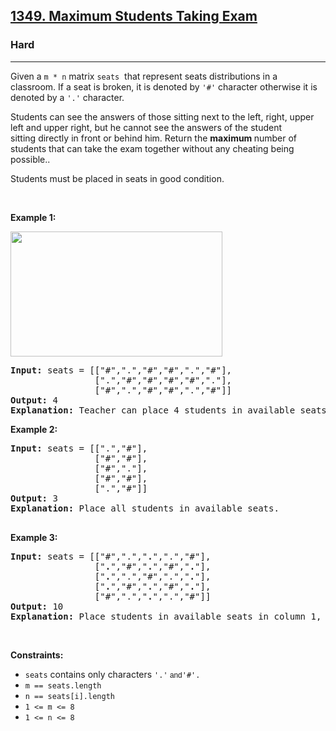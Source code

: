 <h2><a href="https://leetcode.com/problems/maximum-students-taking-exam/">1349. Maximum Students Taking Exam</a></h2><h3>Hard</h3><hr><div><p>Given a <code>m&nbsp;* n</code>&nbsp;matrix <code>seats</code>&nbsp;&nbsp;that represent seats distributions&nbsp;in a classroom.&nbsp;If a seat&nbsp;is&nbsp;broken, it is denoted by <code>'#'</code> character otherwise it is denoted by a <code>'.'</code> character.</p>

<p>Students can see the answers of those sitting next to the left, right, upper left and upper right, but he cannot see the answers of the student sitting&nbsp;directly in front or behind him. Return the <strong>maximum </strong>number of students that can take the exam together&nbsp;without any cheating being possible..</p>

<p>Students must be placed in seats in good condition.</p>

<p>&nbsp;</p>
<p><strong class="example">Example 1:</strong></p>
<img src="https://assets.leetcode.com/uploads/2020/01/29/image.png" width="339" height="200">
<pre><strong>Input:</strong> seats = [["#",".","#","#",".","#"],
&nbsp;               [".","#","#","#","#","."],
&nbsp;               ["#",".","#","#",".","#"]]
<strong>Output:</strong> 4
<strong>Explanation:</strong> Teacher can place 4 students in available seats so they don't cheat on the exam. 
</pre>

<p><strong class="example">Example 2:</strong></p>

<pre><strong>Input:</strong> seats = [[".","#"],
&nbsp;               ["#","#"],
&nbsp;               ["#","."],
&nbsp;               ["#","#"],
&nbsp;               [".","#"]]
<strong>Output:</strong> 3
<strong>Explanation:</strong> Place all students in available seats. 

</pre>

<p><strong class="example">Example 3:</strong></p>

<pre><strong>Input:</strong> seats = [["#",".","<strong>.</strong>",".","#"],
&nbsp;               ["<strong>.</strong>","#","<strong>.</strong>","#","<strong>.</strong>"],
&nbsp;               ["<strong>.</strong>",".","#",".","<strong>.</strong>"],
&nbsp;               ["<strong>.</strong>","#","<strong>.</strong>","#","<strong>.</strong>"],
&nbsp;               ["#",".","<strong>.</strong>",".","#"]]
<strong>Output:</strong> 10
<strong>Explanation:</strong> Place students in available seats in column 1, 3 and 5.
</pre>

<p>&nbsp;</p>
<p><strong>Constraints:</strong></p>

<ul>
	<li><code>seats</code>&nbsp;contains only characters&nbsp;<code>'.'<font face="sans-serif, Arial, Verdana, Trebuchet MS">&nbsp;and</font></code><code>'#'.</code></li>
	<li><code>m ==&nbsp;seats.length</code></li>
	<li><code>n ==&nbsp;seats[i].length</code></li>
	<li><code>1 &lt;= m &lt;= 8</code></li>
	<li><code>1 &lt;= n &lt;= 8</code></li>
</ul>
</div>